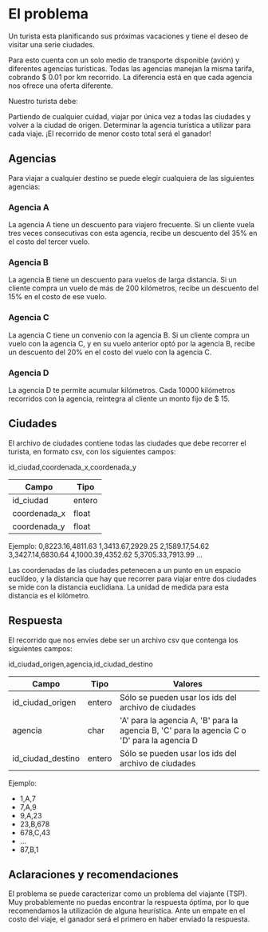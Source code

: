 # El problema

Un turista esta planificando sus próximas vacaciones y tiene el deseo de visitar una serie ciudades.

Para esto cuenta con un solo medio de transporte disponible (avión) y diferentes agencias turísticas. Todas las agencias manejan la misma tarifa, cobrando $ 0.01 por km recorrido. La diferencia está en que cada agencia nos ofrece una oferta diferente.

Nuestro turista debe:

Partiendo de cualquier cuidad, viajar por única vez a todas las ciudades y volver a la ciudad de origen.
Determinar la agencia turística a utilizar para cada viaje.
¡El recorrido de menor costo total será el ganador!


## Agencias
Para viajar a cualquier destino se puede elegir cualquiera de las siguientes agencias:

### Agencia A
La agencia A tiene un descuento para viajero frecuente. Si un cliente vuela tres veces consecutivas con esta agencia, recibe un descuento del 35% en el costo del tercer vuelo.

### Agencia B
La agencia B tiene un descuento para vuelos de larga distancia. Si un cliente compra un vuelo de más de 200 kilómetros, recibe un descuento del 15% en el costo de ese vuelo.

### Agencia C
La agencia C tiene un convenio con la agencia B. Si un cliente compra un vuelo con la agencia C, y en su vuelo anterior optó por la agencia B, recibe un descuento del 20% en el costo del vuelo con la agencia C.

### Agencia D
La agencia D te permite acumular kilómetros. Cada 10000 kilómetros recorridos con la agencia, reintegra al cliente un monto fijo de $ 15.


## Ciudades
El archivo de ciudades contiene todas las ciudades que debe recorrer el turista, en formato csv, con los siguientes campos:

id_ciudad,coordenada_x,coordenada_y

| Campo | Tipo |
| ----- | ---- |
| id_ciudad | entero |
| coordenada_x | float |
| coordenada_y | float |

Ejemplo:
0,8223.16,4811.63
1,3413.67,2929.25
2,1589.17,54.62
3,3427.14,6830.64
4,1000.39,4352.62
5,3705.33,7913.99
...

Las coordenadas de las ciudades petenecen a un punto en un espacio euclídeo, y la distancia que hay que recorrer para viajar entre dos ciudades se mide con la distancia euclidiana. La unidad de medida para esta distancia es el kilómetro.


## Respuesta

El recorrido que nos envíes debe ser un archivo csv que contenga los siguientes campos:

id_ciudad_origen,agencia,id_ciudad_destino

| Campo | Tipo | Valores |
| ----- | ---- | ------- |
| id_ciudad_origen | entero | Sólo se pueden usar los ids del archivo de ciudades |
| agencia | char | 'A' para la agencia A, 'B' para la agencia B, 'C' para la agencia C o 'D' para la agencia D |
| id_ciudad_destino | entero | Sólo se pueden usar los ids del archivo de ciudades |

Ejemplo:
- 1,A,7
- 7,A,9
- 9,A,23
- 23,B,678
- 678,C,43
- ...
- 87,B,1



## Aclaraciones y recomendaciones

El problema se puede caracterizar como un problema del viajante (TSP).
Muy probablemente no puedas encontrar la respuesta óptima, por lo que recomendamos la utilización de alguna heurística.
Ante un empate en el costo del viaje, el ganador será el primero en haber enviado la respuesta.
